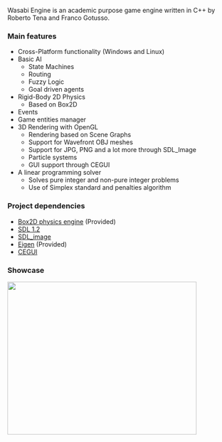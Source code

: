 Wasabi Engine is an academic purpose game engine written in C++ by Roberto Tena and Franco Gotusso.

### Main features ###

  * Cross-Platform functionality (Windows and Linux)
  * Basic AI
    * State Machines
    * Routing
    * Fuzzy Logic
    * Goal driven agents
  * Rigid-Body 2D Physics
    * Based on Box2D
  * Events
  * Game entities manager
  * 3D Rendering with OpenGL
    * Rendering based on Scene Graphs
    * Support for Wavefront OBJ meshes
    * Support for JPG, PNG and a lot more through SDL\_Image
    * Particle systems
    * GUI support through CEGUI
  * A linear programming solver
    * Solves pure integer and non-pure integer problems
    * Use of Simplex standard and penalties algorithm

### Project dependencies ###

  * [Box2D physics engine](http://box2d.org/) (Provided)
  * [SDL 1.2](http://www.libsdl.org/)
  * [SDL\_image](http://www.libsdl.org/projects/SDL_image/)
  * [Eigen](http://eigen.tuxfamily.org/index.php?title=Main_Page) (Provided)
  * [CEGUI ](http://www.cegui.org.uk)

### Showcase ###

<a href='http://www.youtube.com/watch?feature=player_embedded&v=EETvX7XRsOs' target='_blank'><img src='http://img.youtube.com/vi/EETvX7XRsOs/0.jpg' width='425' height=344 /></a>

